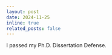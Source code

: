 ```yaml
---
layout: post
date: 2024-11-25
inline: true
related_posts: false
---
```


I passed my Ph.D. Dissertation Defense.
